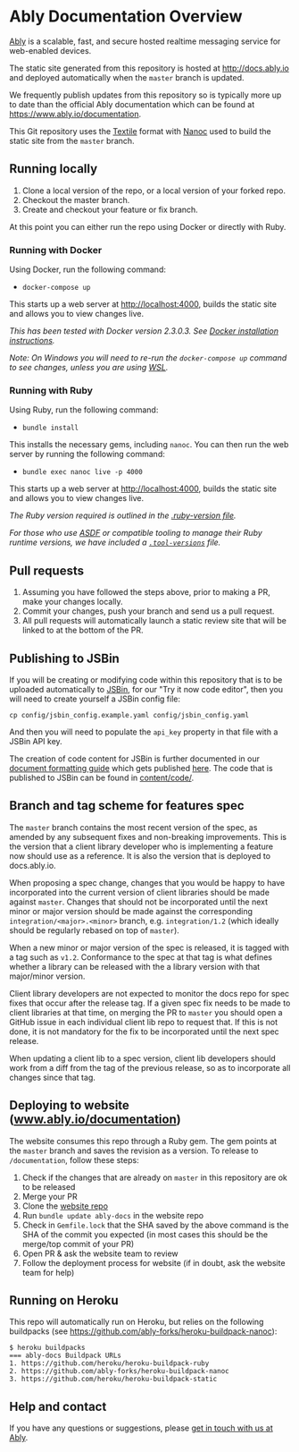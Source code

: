 # Ably Documentation Overview

[Ably](https://www.ably.io) is a scalable, fast, and secure hosted realtime messaging service for web-enabled devices.

The static site generated from this repository is hosted at <http://docs.ably.io> and deployed automatically when the `master` branch is updated.

We frequently publish updates from this repository so is typically more up to date than the official Ably documentation which can be found at <https://www.ably.io/documentation>.

This Git repository uses the [Textile](https://redcloth.org/textile) format with [Nanoc](http://nanoc.stoneship.org/) used to build the static site from the `master` branch.

## Running locally

1. Clone a local version of the repo, or a local version of your forked repo.
2. Checkout the master branch.
3. Create and checkout your feature or fix branch.

At this point you can either run the repo using Docker or directly with Ruby.

### Running with Docker

Using Docker, run the following command:

* `docker-compose up`

This starts up a web server at <http://localhost:4000>, builds the static site and allows you to view changes live.

_This has been tested with Docker version 2.3.0.3. See [Docker installation instructions](https://docs.docker.com/get-docker/)._

_Note: On Windows you will need to re-run the `docker-compose up` command to see changes, unless you are using [WSL](https://docs.microsoft.com/en-us/windows/wsl/install-win10)._

### Running with Ruby

Using Ruby, run the following command:

* `bundle install` 

This installs the necessary gems, including `nanoc`. You can then run the web server by running the following command:

* `bundle exec nanoc live -p 4000` 

This starts up a web server at <http://localhost:4000>, builds the static site and allows you to view changes live.

_The Ruby version required is outlined in the [.ruby-version file](.ruby-version)._

_For those who use [ASDF](https://github.com/asdf-vm/asdf) or compatible tooling to manage their Ruby runtime versions, we have included a [`.tool-versions`](.tool-versions) file._

## Pull requests

1. Assuming you have followed the steps above, prior to making a PR, make your changes locally.
2. Commit your changes, push your branch and send us a pull request.
3. All pull requests will automatically launch a static review site that will be linked to at the bottom of the PR.

## Publishing to JSBin

If you will be creating or modifying code within this repository that is to be uploaded automatically
to [JSBin](https://jsbin.ably.io/), for our "Try it now code editor",
then you will need to create yourself a JSBin config file:

    cp config/jsbin_config.example.yaml config/jsbin_config.yaml

And then you will need to populate the `api_key` property in that file with a JSBin API key.

The creation of code content for JSBin is further documented in our
[document formatting guide](content/client-lib-development-guide/documentation-formatting-guide.textile)
which gets published
[here](https://docs.ably.io/client-lib-development-guide/documentation-formatting-guide/#code-blocks).
The code that is published to JSBin can be found in
[content/code/](content/code/).

## Branch and tag scheme for features spec

The `master` branch contains the most recent version of the spec, as
amended by any subsequent fixes and non-breaking improvements. This is
the version that a client library developer who is implementing a
feature now should use as a reference. It is also the version that is
deployed to docs.ably.io.

When proposing a spec change, changes that you would be happy to have
incorporated into the current version of client libraries should be made
against `master`. Changes that should not be incorporated until the next
minor or major version should be made against the corresponding
`integration/<major>.<minor>` branch, e.g. `integration/1.2` (which ideally should
be regularly rebased on top of `master`).

When a new minor or major version of the spec is released, it is tagged
with a tag such as `v1.2`. Conformance to the spec at that tag is what
defines whether a library can be released with the a library version
with that major/minor version.

Client library developers are not expected to monitor the docs repo for
spec fixes that occur after the release tag. If a given spec fix needs
to be made to client libraries at that time, on merging the PR to
`master` you should open a GitHub issue in each individual client lib
repo to request that. If this is not done, it is not mandatory for the
fix to be incorporated until the next spec release.

When updating a client lib to a spec version, client lib developers should
work from a diff from the tag of the previous release, so as to
incorporate all changes since that tag.

## Deploying to website (www.ably.io/documentation)

The website consumes this repo through a Ruby gem. The gem points at the `master` branch and saves the revision as a version. To release to `/documentation`, follow these steps:

1. Check if the changes that are already on `master` in this repository are ok to be released
2. Merge your PR
3. Clone the [website repo](https://github.com/ably/website)
4. Run `bundle update ably-docs` in the website repo
5. Check in `Gemfile.lock` that the SHA saved by the above command is the SHA of the commit you expected (in most cases this should be the merge/top commit of your PR)
6. Open PR & ask the website team to review
7. Follow the deployment process for website (if in doubt, ask the website team for help)

## Running on Heroku

This repo will automatically run on Heroku, but relies on the following buildpacks (see https://github.com/ably-forks/heroku-buildpack-nanoc):

    $ heroku buildpacks
    === ably-docs Buildpack URLs
    1. https://github.com/heroku/heroku-buildpack-ruby
    2. https://github.com/ably-forks/heroku-buildpack-nanoc
    3. https://github.com/heroku/heroku-buildpack-static

## Help and contact

If you have any questions or suggestions, please [get in touch with us at Ably](https://www.ably.io/contact).
